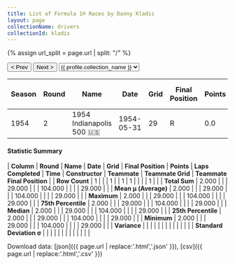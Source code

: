 ```yaml
---
title: List of Formula 1® Races by Danny Kladis
layout: page
collectionName: drivers
collectionId: kladis
---
```


{% assign url_split = page.url | split: "/" %}
<div id="collection-navigation">
<button onclick="selector.options[selector.selectedIndex-1].value && (window.location = selector.options[selector.selectedIndex-1].value);">&lt; Prev</button>
<button onclick="selector.options[selector.selectedIndex+1].value && (window.location = selector.options[selector.selectedIndex+1].value);">Next &gt;</button>
<select id="selector" onchange="this.options[this.selectedIndex].value && (window.location = this.options[this.selectedIndex].value);">
  {% for collectionId in site.data[page.collectionName].refs %}
    {% if collectionId == page.collectionId %}
      {% assign selected = "selected" %}
    {% else %}
      {% assign selected = "" %}
    {% endif %}
    {% assign profile = site.data[page.collectionName][collectionId].profile %}
    <option value="/f1/{{ page.collectionName }}/{{ collectionId }}/{{ url_split[4] }}" {{ selected }}>{{ profile.collection_name }}</option>
  {% endfor %}
</select>
</div>

| Season | Round | Name | Date | Grid | Final Position | Points | Laps Completed | Time | Constructor | Teammate | Teammate Grid | Teammate Final Position |
|--|--|--|--|--|--|--|--|--|--|--|--|--|
| 1954 | 2 | 1954 Indianapolis 500 🇺🇸 | 1954-05-31 | 29 | R | 0.0 | 104 |   | Bromme 🇺🇸 | [Travis Webb 🇺🇸](/f1/drivers/webb) | 29 | R |

#### Statistic Summary

| **Column** | **Round** | **Name** | **Date** | **Grid** | **Final Position** | **Points** | **Laps Completed** | **Time** | **Constructor** | **Teammate** | **Teammate Grid** | **Teammate Final Position** |
| **Row Count** | 1 |  |  | 1 |  | 1 | 1 |  |  |  | 1 |  |
| **Total Sum** | 2.000 |  |  | 29.000 |  |  | 104.000 |  |  |  | 29.000 |  |
| **Mean μ (Average)** | 2.000 |  |  | 29.000 |  |  | 104.000 |  |  |  | 29.000 |  |
| **Maximum** | 2.000 |  |  | 29.000 |  |  | 104.000 |  |  |  | 29.000 |  |
| **75th Percentile** | 2.000 |  |  | 29.000 |  |  | 104.000 |  |  |  | 29.000 |  |
| **Median** | 2.000 |  |  | 29.000 |  |  | 104.000 |  |  |  | 29.000 |  |
| **25th Percentile** | 2.000 |  |  | 29.000 |  |  | 104.000 |  |  |  | 29.000 |  |
| **Minimum** | 2.000 |  |  | 29.000 |  |  | 104.000 |  |  |  | 29.000 |  |
| **Variance** |  |  |  |  |  |  |  |  |  |  |  |  |
| **Standard Deviation σ** |  |  |  |  |  |  |  |  |  |  |  |  |

Download data: [json]({{ page.url | replace:'.html','.json' }}), [csv]({{ page.url | replace:'.html','.csv' }})
